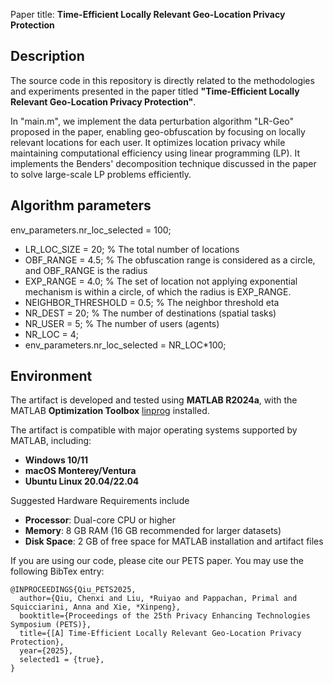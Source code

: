 Paper title: **Time-Efficient Locally Relevant Geo-Location Privacy Protection**

## Description
The source code in this repository is directly related to the methodologies and experiments presented in the paper titled **"Time-Efficient Locally Relevant Geo-Location Privacy Protection"**. 

In "main.m", we implement the data perturbation algorithm "LR-Geo" proposed in the paper, enabling geo-obfuscation by focusing on locally relevant locations for each user. It optimizes location privacy while maintaining computational efficiency using linear programming (LP). It implements the Benders' decomposition technique discussed in the paper to solve large-scale LP problems efficiently.

## Algorithm parameters 
 env_parameters.nr_loc_selected = 100; 
- LR_LOC_SIZE = 20;                                                           % The total number of locations
- OBF_RANGE = 4.5;                                                            % The obfuscation range is considered as a circle, and OBF_RANGE is the radius
- EXP_RANGE = 4.0;                                                            % The set of location not applying exponential mechanism is within a circle, of which the radius is EXP_RANGE. 
- NEIGHBOR_THRESHOLD = 0.5;                                                   % The neighbor threshold eta
- NR_DEST = 20;                                                               % The number of destinations (spatial tasks)
- NR_USER = 5;                                                                % The number of users (agents)
- NR_LOC = 4;
- env_parameters.nr_loc_selected = NR_LOC*100; 

## Environment 
The artifact is developed and tested using **MATLAB R2024a**, with the MATLAB **Optimization Toolbox** [linprog](https://www.mathworks.com/help/optim/ug/linprog.html) installed. 

The artifact is compatible with major operating systems supported by MATLAB, including:
- **Windows 10/11**
- **macOS Monterey/Ventura**
- **Ubuntu Linux 20.04/22.04**

Suggested Hardware Requirements include 
- **Processor**: Dual-core CPU or higher
- **Memory**: 8 GB RAM (16 GB recommended for larger datasets)
- **Disk Space**: 2 GB of free space for MATLAB installation and artifact files


If you are using our code, please cite our PETS paper. You may use the following BibTex entry:

```
@INPROCEEDINGS{Qiu_PETS2025,
  author={Qiu, Chenxi and Liu, *Ruiyao and Pappachan, Primal and Squicciarini, Anna and Xie, *Xinpeng},
  booktitle={Proceedings of the 25th Privacy Enhancing Technologies Symposium (PETS)}, 
  title={[A] Time-Efficient Locally Relevant Geo-Location Privacy Protection}, 
  year={2025},
  selected1 = {true},
}
